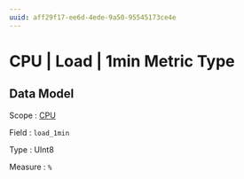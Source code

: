 ```yaml
---
uuid: aff29f17-ee6d-4ede-9a50-95545173ce4e
---
```

# CPU | Load | 1min Metric Type

## Data Model

Scope
: [CPU](../../metric-scopes-reference/cpu.md)

Field
: `load_1min`

Type
: UInt8

Measure
: `%`
